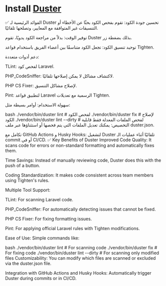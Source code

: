 

# Install [Duster](https://github.com/tighten/duster)
✅ الفوائد الرئيسية لـ Duster
تحسين جودة الكود: تقوم بفحص الكود بحثًا عن الأخطاء أو التنسيقات غير المتوافقة مع المعايير، وتصلحها تلقائيًا.

توفير الوقت: بدلاً من مراجعة الكود يدويًا، تقوم Duster بذلك بضغطة زر.

توحيد تنسيق الكود: تجعل الكود متناسقًا بين أعضاء الفريق باستخدام قواعد Tighten.

دعم أدوات متعددة:

TLint: لفحص كود Laravel.

PHP_CodeSniffer: لاكتشاف مشاكل لا يمكن إصلاحها تلقائيًا.

PHP CS Fixer: لإصلاح مشاكل التنسيق.

Pint: لتطبيق قواعد Laravel الرسمية مع تعديلات Tighten.

سهولة الاستخدام: أوامر بسيطة مثل:

bash
./vendor/bin/duster lint     # لفحص الكود
./vendor/bin/duster fix      # لإصلاح الكود
./vendor/bin/duster lint --dirty  # لفحص الملفات المعدلة فقط
قابلية التخصيص: يمكنك تعديل الملفات التي يتم فحصها أو استثناؤها عبر ملف duster.json.

تكامل مع GitHub Actions و Husky Hooks: لتشغيل Duster تلقائيًا أثناء عمليات الـ commit أو في CI/CD.
✅ Key Benefits of Duster
Improved Code Quality: It scans code for errors or non-standard formatting and automatically fixes them.

Time Savings: Instead of manually reviewing code, Duster does this with the push of a button.

Coding Standardization: It makes code consistent across team members using Tighten's rules.

Multiple Tool Support:

TLint: For scanning Laravel code.

PHP_CodeSniffer: For automatically detecting issues that cannot be fixed.

PHP CS Fixer: For fixing formatting issues.

Pint: For applying official Laravel rules with Tighten modifications.

Ease of Use: Simple commands like:

bash
./vendor/bin/duster lint # For scanning code
./vendor/bin/duster fix # For fixing code
./vendor/bin/duster lint --dirty # For scanning only modified files
Customizability: You can modify which files are scanned or excluded via the duster.json file.

Integration with GitHub Actions and Husky Hooks: Automatically trigger Duster during commits or in CI/CD.